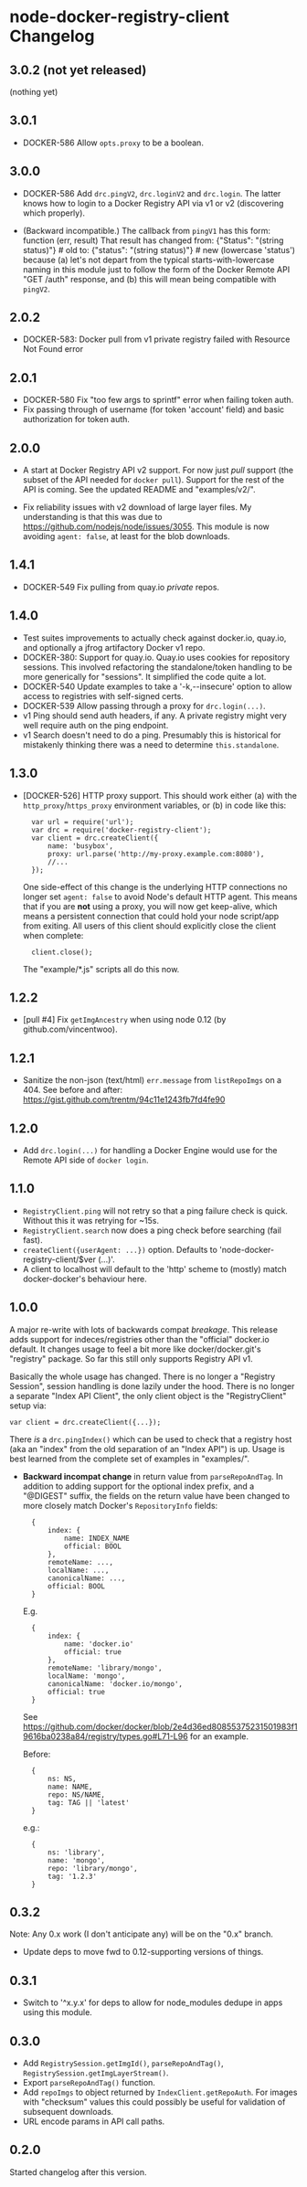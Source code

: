 # node-docker-registry-client Changelog

## 3.0.2 (not yet released)

(nothing yet)


## 3.0.1

- DOCKER-586 Allow `opts.proxy` to be a boolean.


## 3.0.0

- DOCKER-586 Add `drc.pingV2`, `drc.loginV2` and `drc.login`. The latter knows
  how to login to a Docker Registry API via v1 or v2 (discovering which
  properly).

- (Backward incompatible.) The callback from `pingV1` has this form:
        function (err, result)
  That result has changed from:
        {"Status": "(string status)"}    # old
  to:
        {"status": "(string status)"}    # new (lowercase 'status')
  because (a) let's not depart from the typical starts-with-lowercase naming
  in this module just to follow the form of the Docker Remote API "GET /auth"
  response, and (b) this will mean being compatible with `pingV2`.


## 2.0.2

- DOCKER-583: Docker pull from v1 private registry failed with Resource Not Found error

## 2.0.1

- DOCKER-580 Fix "too few args to sprintf" error when failing token auth.
- Fix passing through of username (for token 'account' field) and basic
  authorization for token auth.


## 2.0.0

- A start at Docker Registry API v2 support. For now just *pull* support (the
  subset of the API needed for `docker pull`). Support for the rest of the API
  is coming.  See the updated README and "examples/v2/".

- Fix reliability issues with v2 download of large layer files.
  My understanding is that this was due to <https://github.com/nodejs/node/issues/3055>.
  This module is now avoiding `agent: false`, at least for the blob downloads.


## 1.4.1

- DOCKER-549 Fix pulling from quay.io *private* repos.


## 1.4.0

- Test suites improvements to actually check against docker.io, quay.io, and
  optionally a jfrog artifactory Docker v1 repo.
- DOCKER-380: Support for quay.io. Quay.io uses cookies for repository sessions.
  This involved refactoring the standalone/token handling to be more generically
  for "sessions". It simplified the code quite a lot.
- DOCKER-540 Update examples to take a '-k,--insecure' option to allow
  access to registries with self-signed certs.
- DOCKER-539 Allow passing through a proxy for `drc.login(...)`.
- v1 Ping should send auth headers, if any. A private registry might very well
  require auth on the ping endpoint.
- v1 Search doesn't need to do a ping. Presumably this is historical for
  mistakenly thinking there was a need to determine `this.standalone`.


## 1.3.0

- [DOCKER-526] HTTP proxy support. This should work either (a) with the
  `http_proxy`/`https_proxy` environment variables, or (b) in code like this:

        var url = require('url');
        var drc = require('docker-registry-client');
        var client = drc.createClient({
            name: 'busybox',
            proxy: url.parse('http://my-proxy.example.com:8080'),
            //...
        });

  One side-effect of this change is the underlying HTTP connections no longer
  set `agent: false` to avoid Node's default HTTP agent. This means that if you
  are **not** using a proxy, you will now get keep-alive, which means a
  persistent connection that could hold your node script/app from exiting. All
  users of this client should explicitly close the client when complete:

        client.close();

  The "example/\*.js" scripts all do this now.



## 1.2.2

- [pull #4] Fix `getImgAncestry` when using node 0.12 (by github.com/vincentwoo).


## 1.2.1

- Sanitize the non-json (text/html) `err.message` from `listRepoImgs` on a 404.
  See before and after: https://gist.github.com/trentm/94c11e1243fb7fd4fe90


## 1.2.0

- Add `drc.login(...)` for handling a Docker Engine would use for the Remote
  API side of `docker login`.


## 1.1.0

- `RegistryClient.ping` will not retry so that a ping failure check is quick.
  Without this it was retrying for ~15s.
- `RegistryClient.search` now does a ping check before searching (fail fast).
- `createClient({userAgent: ...})` option. Defaults to
  'node-docker-registry-client/$ver (...)'.
- A client to localhost will default to the 'http' scheme to (mostly) match
  docker-docker's behaviour here.


## 1.0.0

A major re-write with lots of backwards compat *breakage*.  This release adds
support for indeces/registries other than the "official" docker.io default.
It changes usage to feel a bit more like docker/docker.git's "registry" package.
So far this still only supports Registry API v1.

Basically the whole usage has changed. There is no longer a "Registry Session",
session handling is done lazily under the hood. There is no longer a separate
"Index API Client", the only client object is the "RegistryClient" setup via:

    var client = drc.createClient({...});

There *is* a `drc.pingIndex()` which can be used to check that a registry
host (aka an "index" from the old separation of an "Index API") is up.
Usage is best learned from the complete set of examples in "examples/".


- **Backward incompat change** in return value from `parseRepoAndTag`.
  In addition to adding support for the optional index prefix, and a
  "@DIGEST" suffix, the fields on the return value have been changed to
  more closely match Docker's `RepositoryInfo` fields:

        {
            index: {
                name: INDEX_NAME
                official: BOOL
            },
            remoteName: ...,
            localName: ...,
            canonicalName: ...,
            official: BOOL
        }

  E.g.

        {
            index: {
                name: 'docker.io'
                official: true
            },
            remoteName: 'library/mongo',
            localName: 'mongo',
            canonicalName: 'docker.io/mongo',
            official: true
        }

  See <https://github.com/docker/docker/blob/2e4d36ed80855375231501983f19616ba0238a84/registry/types.go#L71-L96>
  for an example.

  Before:

        {
            ns: NS,
            name: NAME,
            repo: NS/NAME,
            tag: TAG || 'latest'
        }

  e.g.:

        {
            ns: 'library',
            name: 'mongo',
            repo: 'library/mongo',
            tag: '1.2.3'
        }



## 0.3.2

Note: Any 0.x work (I don't anticipate any) will be on the "0.x" branch.

- Update deps to move fwd to 0.12-supporting versions of things.

## 0.3.1

- Switch to '^x.y.x' for deps to allow for node\_modules dedupe in
  apps using this module.

## 0.3.0

- Add `RegistrySession.getImgId()`, `parseRepoAndTag()`,
  `RegistrySession.getImgLayerStream()`.
- Export `parseRepoAndTag()` function.
- Add `repoImgs` to object returned by `IndexClient.getRepoAuth`. For images
  with "checksum" values this could possibly be useful for validation of
  subsequent downloads.
- URL encode params in API call paths.


## 0.2.0

Started changelog after this version.
